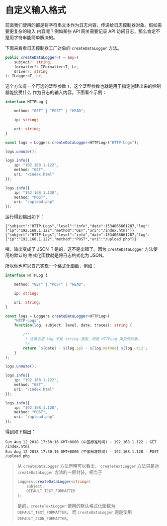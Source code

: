 # 自定义输入格式

前面我们使用的都是将字符串文本作为日志内容，传递给日志控制器对象。假如需要更复杂的输入
内容呢？例如某些 API 网关需要记录 API 访问日志，那么肯定不是用字符串能简单解决的。

下面来看看日志控制器工厂对象的 `createDataLogger` 方法。

```ts
public createDataLogger<T = any>(
    subject?: string,
    formatter?: IFormatter<T, L>,
    driver?: string
): ILogger<T, L>;
```

这个方法有一个可选的泛型参数 `T`，这个泛型参数也就是用于指定创建出来的控制器能接受什么
作为日志的输入内容。下面看个示例：

```ts
interface HTTPLog {

    method: "GET" | "POST" | "HEAD";

    ip: string;

    uri: string;
}

const logs = Loggers.createDataLogger<HTTPLog>("HTTP-Logs");

logs.unmute();

logs.info({
    ip: "192.168.1.122",
    method: "GET",
    uri: "/index.html"
});

logs.info({
    ip: "192.168.1.128",
    method: "POST",
    uri: "/upload.php"
});
```

运行得到输出如下：

```
{"subject":"HTTP-Logs","level":"info","date":1534066661287,"log":{"ip":"192.168.1.122","method":"GET","uri":"/index.html"}}
{"subject":"HTTP-Logs","level":"info","date":1534066661287,"log":{"ip":"192.168.1.122","method":"POST","uri":"/upload.php"}}
```

咦，输出变成了 JSON ？是的，这不是出错了。因为 `createDataLogger` 方法使用的默认的
格式化函数就是将日志格式化为 JSON。

所以你也可以自己实现一个格式化函数，例如：

```ts
interface HTTPLog {

    method: "GET" | "POST" | "HEAD";

    ip: string;

    uri: string;
}

const logs = Loggers.createDataLogger<HTTPLog>(
    "HTTP-Logs",
    function(log, subject, level, date, traces): string {

        /**
         * 注意这里 log 不是 string 类型，而是 HTTPLog 类型的对象。
         */
        return `${date} - ${log.ip} - ${log.method} ${log.uri}`;
    }
);

logs.unmute();

logs.info({
    ip: "192.168.1.122",
    method: "GET",
    uri: "/index.html"
});

logs.info({
    ip: "192.168.1.128",
    method: "POST",
    uri: "/upload.php"
});
```

得到如下输出：

```
Sun Aug 12 2018 17:30:16 GMT+0800 (中国标准时间) - 192.168.1.122 - GET /index.html
Sun Aug 12 2018 17:30:16 GMT+0800 (中国标准时间) - 192.168.1.128 - POST /upload.php
```

> 从 `createDataLogger` 方法声明可以看出， `createTextLogger` 方法只是对
> `createDataLogger` 方法的一层封装。相当于
>
> ```ts
> Loggers.createDataLogger<string>(
>     subject,
>     DEFAULT_TEXT_FORMATTER
> );
> ```
>
> 是的，`createTextLogger` 使用的默认格式化函数为 `DEFAULT_TEXT_FORMATTER`，
> 而 `createDataLogger` 则是使用 `DEFAULT_JSON_FORMATTER`。
